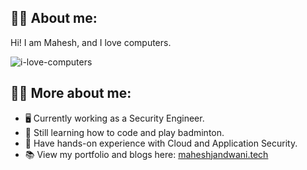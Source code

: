 ## 👨‍💻 About me:
Hi! I am Mahesh, and I love computers.

![i-love-computers](https://github.com/uunibic/uunibic/assets/64989501/3202e436-a738-4744-9079-709c039ff584)

## 👨‍💻 More about me:
- 🖥️ Currently working as a Security Engineer. 
- 🏸 Still learning how to code and play badminton. 
- 🔐 Have hands-on experience with Cloud and Application Security.
- 📚 View my portfolio and blogs here: [maheshjandwani.tech](https://maheshjandwani.tech)
